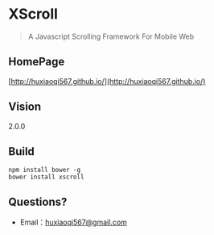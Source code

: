 # XScroll

> A Javascript Scrolling Framework For Mobile Web

## HomePage

[http://huxiaoqi567.github.io/](http://huxiaoqi567.github.io/)

## Vision

2.0.0

## Build

```
npm install bower -g
bower install xscroll

```

## Questions?

 - Email：<huxiaoqi567@gmail.com>

